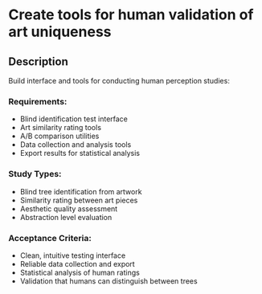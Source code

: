 # Create tools for human validation of art uniqueness

## Description
Build interface and tools for conducting human perception studies:

### Requirements:

- Blind identification test interface
- Art similarity rating tools
- A/B comparison utilities
- Data collection and analysis tools
- Export results for statistical analysis

### Study Types:

- Blind tree identification from artwork
- Similarity rating between art pieces
- Aesthetic quality assessment
- Abstraction level evaluation

### Acceptance Criteria:

- Clean, intuitive testing interface
- Reliable data collection and export
- Statistical analysis of human ratings
- Validation that humans can distinguish between trees
